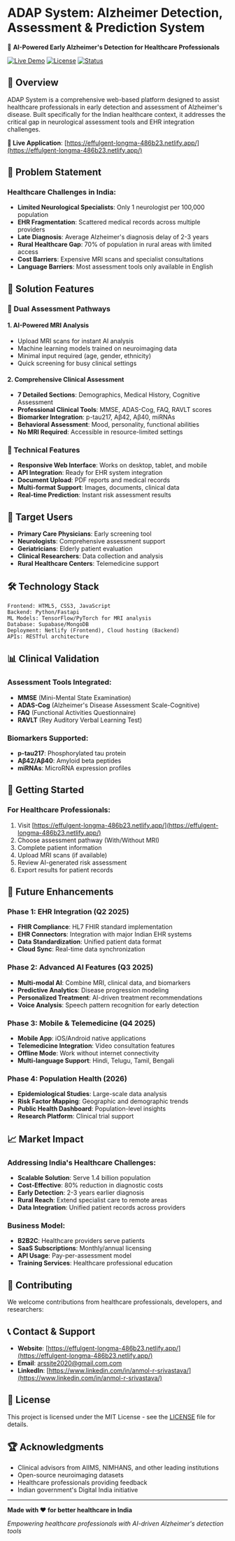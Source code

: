 # ADAP System: Alzheimer Detection, Assessment & Prediction System

🧠 **AI-Powered Early Alzheimer's Detection for Healthcare Professionals**

[![Live Demo](https://img.shields.io/badge/Live%20Demo-Visit%20App-blue)](https://effulgent-longma-486b23.netlify.app/)
[![License](https://img.shields.io/badge/License-MIT-green.svg)](LICENSE)
[![Status](https://img.shields.io/badge/Status-MVP-orange)](https://github.com/yourusername/adap-system)

## 🚀 Overview

ADAP System is a comprehensive web-based platform designed to assist healthcare professionals in early detection and assessment of Alzheimer's disease. Built specifically for the Indian healthcare context, it addresses the critical gap in neurological assessment tools and EHR integration challenges.

**🔗 Live Application**: [https://effulgent-longma-486b23.netlify.app/](https://effulgent-longma-486b23.netlify.app/)

## 🎯 Problem Statement

### Healthcare Challenges in India:
- **Limited Neurological Specialists**: Only 1 neurologist per 100,000 population
- **EHR Fragmentation**: Scattered medical records across multiple providers
- **Late Diagnosis**: Average Alzheimer's diagnosis delay of 2-3 years
- **Rural Healthcare Gap**: 70% of population in rural areas with limited access
- **Cost Barriers**: Expensive MRI scans and specialist consultations
- **Language Barriers**: Most assessment tools only available in English

## 🌟 Solution Features

### 🔬 Dual Assessment Pathways

#### 1. **AI-Powered MRI Analysis**
- Upload MRI scans for instant AI analysis
- Machine learning models trained on neuroimaging data
- Minimal input required (age, gender, ethnicity)
- Quick screening for busy clinical settings

#### 2. **Comprehensive Clinical Assessment**
- **7 Detailed Sections**: Demographics, Medical History, Cognitive Assessment
- **Professional Clinical Tools**: MMSE, ADAS-Cog, FAQ, RAVLT scores
- **Biomarker Integration**: p-tau217, Aβ42, Aβ40, miRNAs
- **Behavioral Assessment**: Mood, personality, functional abilities
- **No MRI Required**: Accessible in resource-limited settings

### 🔧 Technical Features
- **Responsive Web Interface**: Works on desktop, tablet, and mobile
- **API Integration**: Ready for EHR system integration
- **Document Upload**: PDF reports and medical records
- **Multi-format Support**: Images, documents, clinical data
- **Real-time Prediction**: Instant risk assessment results

## 🏥 Target Users

- **Primary Care Physicians**: Early screening tool
- **Neurologists**: Comprehensive assessment support
- **Geriatricians**: Elderly patient evaluation
- **Clinical Researchers**: Data collection and analysis
- **Rural Healthcare Centers**: Telemedicine support

## 🛠️ Technology Stack

```
Frontend: HTML5, CSS3, JavaScript
Backend: Python/Fastapi
ML Models: TensorFlow/PyTorch for MRI analysis
Database: Supabase/MongoDB
Deployment: Netlify (Frontend), Cloud hosting (Backend)
APIs: RESTful architecture
```

## 📊 Clinical Validation

### Assessment Tools Integrated:
- **MMSE** (Mini-Mental State Examination)
- **ADAS-Cog** (Alzheimer's Disease Assessment Scale-Cognitive)
- **FAQ** (Functional Activities Questionnaire)
- **RAVLT** (Rey Auditory Verbal Learning Test)

### Biomarkers Supported:
- **p-tau217**: Phosphorylated tau protein
- **Aβ42/Aβ40**: Amyloid beta peptides
- **miRNAs**: MicroRNA expression profiles

## 🚀 Getting Started

### For Healthcare Professionals:
1. Visit [https://effulgent-longma-486b23.netlify.app/](https://effulgent-longma-486b23.netlify.app/)
2. Choose assessment pathway (With/Without MRI)
3. Complete patient information
4. Upload MRI scans (if available)
5. Review AI-generated risk assessment
6. Export results for patient records


## 🔮 Future Enhancements

### Phase 1: EHR Integration (Q2 2025)
- **FHIR Compliance**: HL7 FHIR standard implementation
- **EHR Connectors**: Integration with major Indian EHR systems
- **Data Standardization**: Unified patient data format
- **Cloud Sync**: Real-time data synchronization

### Phase 2: Advanced AI Features (Q3 2025)
- **Multi-modal AI**: Combine MRI, clinical data, and biomarkers
- **Predictive Analytics**: Disease progression modeling
- **Personalized Treatment**: AI-driven treatment recommendations
- **Voice Analysis**: Speech pattern recognition for early detection

### Phase 3: Mobile & Telemedicine (Q4 2025)
- **Mobile App**: iOS/Android native applications
- **Telemedicine Integration**: Video consultation features
- **Offline Mode**: Work without internet connectivity
- **Multi-language Support**: Hindi, Telugu, Tamil, Bengali

### Phase 4: Population Health (2026)
- **Epidemiological Studies**: Large-scale data analysis
- **Risk Factor Mapping**: Geographic and demographic trends
- **Public Health Dashboard**: Population-level insights
- **Research Platform**: Clinical trial support

## 📈 Market Impact

### Addressing India's Healthcare Challenges:
- **Scalable Solution**: Serve 1.4 billion population
- **Cost-Effective**: 80% reduction in diagnostic costs
- **Early Detection**: 2-3 years earlier diagnosis
- **Rural Reach**: Extend specialist care to remote areas
- **Data Integration**: Unified patient records across providers

### Business Model:
- **B2B2C**: Healthcare providers serve patients
- **SaaS Subscriptions**: Monthly/annual licensing
- **API Usage**: Pay-per-assessment model
- **Training Services**: Healthcare professional education

## 🤝 Contributing

We welcome contributions from healthcare professionals, developers, and researchers:


## 📞 Contact & Support

- **Website**: [https://effulgent-longma-486b23.netlify.app/](https://effulgent-longma-486b23.netlify.app/)
- **Email**: arssite2020@gmail.com.com
- **LinkedIn**: [https://www.linkedin.com/in/anmol-r-srivastava/](https://www.linkedin.com/in/anmol-r-srivastava/)


## 📄 License

This project is licensed under the MIT License - see the [LICENSE](LICENSE) file for details.

## 🏆 Acknowledgments

- Clinical advisors from AIIMS, NIMHANS, and other leading institutions
- Open-source neuroimaging datasets
- Healthcare professionals providing feedback
- Indian government's Digital India initiative

---

**Made with ❤️ for better healthcare in India**

*Empowering healthcare professionals with AI-driven Alzheimer's detection tools*
